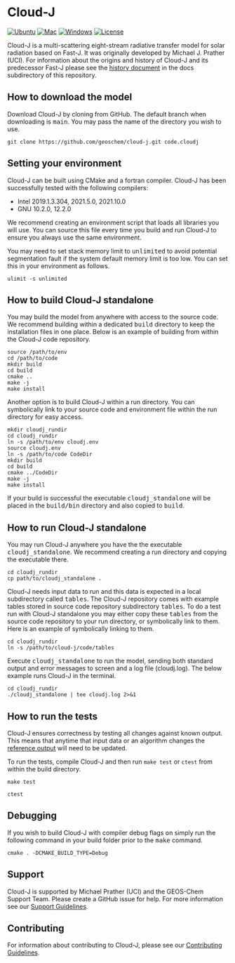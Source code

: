 # Cloud-J

[![Ubuntu](https://github.com/geoschem/Cloud-J/actions/workflows/ubuntu.yml/badge.svg)](https://github.com/geoschem/Cloud-J/actions/workflows/ubuntu.yml)
[![Mac](https://github.com/geoschem/Cloud-J/actions/workflows/mac.yml/badge.svg)](https://github.com/geoschem/Cloud-J/actions/workflows/mac.yml)
[![Windows](https://github.com/geoschem/Cloud-J/actions/workflows/windows.yml/badge.svg)](https://github.com/geoschem/Cloud-J/actions/workflows/windows.yml)
[![License](https://img.shields.io/badge/license-GPLv3-blue)](https://github.com/geoschem/Cloud-J/blob/main/LICENSE)

Cloud-J is a multi-scattering eight-stream radiative transfer model for solar radiation based on Fast-J. It was originally developed by Michael J. Prather (UCI). For information about the origins and history of Cloud-J and its predecessor Fast-J please see the [history document](https://github.com/geoschem/cloud-j/blob/main/docs/History_of_Fast-J_photolysis_code.md) in the docs subdirectory of this repository.

## How to download the model

Download Cloud-J by cloning from GitHub. The default branch when downloading is <tt>main</tt>. You may pass the name of the directory you wish to use.

```
git clone https://github.com/geoschem/cloud-j.git code.cloudj
```

## Setting your environment

Cloud-J can be built using CMake and a fortran compiler. Cloud-J has been successfully tested with the following compilers:
* Intel 2019.1.3.304, 2021.5.0, 2021.10.0
* GNU 10.2.0, 12.2.0

We recommend creating an environment script that loads all libraries you will use. You can source this file every time you build and run Cloud-J to ensure you always use the same environment.

You may need to set stack memory limit to <tt>unlimited</tt> to avoid potential segmentation fault if the system default memory limit is too low. You can set this in your environment as follows.

```
ulimit -s unlimited
```

## How to build Cloud-J standalone

You may build the model from anywhere with access to the source code. We recommend building within a dedicated <tt>build</tt> directory to keep the installation files in one place. Below is an example of building from within the Cloud-J code repository.

```
source /path/to/env
cd /path/to/code
mkdir build
cd build
cmake ..
make -j
make install
```

Another option is to build Cloud-J within a run directory. You can symbolically link to your source code and environment file within the run directory for easy access.

```
mkdir cloudj_rundir
cd cloudj_rundir
ln -s /path/to/env cloudj.env
source cloudj.env
ln -s /path/to/code CodeDir
mkdir build
cd build
cmake ../CodeDir
make -j
make install
```

If your build is successful the executable <tt>cloudj_standalone</tt> will be placed in the <tt>build/bin</tt> directory and also copied to <tt>build</tt>.

## How to run Cloud-J standalone

You may run Cloud-J anywhere you have the the executable <tt>cloudj_standalone</tt>. We recommend creating a run directory and copying the executable there.

```
cd cloudj_rundir
cp path/to/cloudj_standalone .
```

Cloud-J needs input data to run and this data is expected in a local subdirectory called <tt>tables</tt>. The Cloud-J repository comes with example tables stored in source code repository subdirectory <tt>tables</tt>. To do a test run with Cloud-J standalone you may either copy these <tt>tables</tt> from the source code repository to your run directory, or symbolically link to them. Here is an example of symbolically linking to them.

```
cd cloudj_rundir
ln -s /path/to/cloud-j/code/tables
```

Execute <tt>cloudj_standalone</tt> to run the model, sending both standard output and error messages to screen and a log file (cloudj.log). The below example runs Cloud-J in the terminal.

```
cd cloudj_rundir
./cloudj_standalone | tee cloudj.log 2>&1
```


## How to run the tests
Cloud-J ensures correctness by testing all changes against known output. This means that anytime that input data
or an algorithm changes the [reference output](test/expected_output/reference_output.txt) will need to be updated.

To run the tests, compile Cloud-J and then run `make test` or `ctest` from within the build directory.

```
make test
```

```
ctest
```

## Debugging

If you wish to build Cloud-J with compiler debug flags on simply run the following command in your build folder prior to the <tt>make</tt> command.

```
cmake . -DCMAKE_BUILD_TYPE=Debug
```

## Support

Cloud-J is supported by Michael Prather (UCI) and the GEOS-Chem Support Team. Please create a GitHub issue for help. For more information see our [Support Guidelines](https://github.com/geoschem/cloud-j/blob/main/SUPPORT.md).

## Contributing

For information about contributing to Cloud-J, please see our [Contributing Guidelines](https://github.com/geoschem/cloud-j/blob/main/CONTRIBUTING.md).

